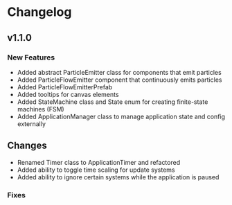 # Changelog

## v1.1.0

### New Features

- Added abstract ParticleEmitter class for components that emit particles 
- Added ParticleFlowEmitter component that continuously emits particles
- Added ParticleFlowEmitterPrefab 
- Added tooltips for canvas elements
- Added StateMachine class and State enum for creating finite-state machines (FSM)
- Added ApplicationManager class to manage application state and config externally

## Changes


- Renamed Timer class to ApplicationTimer and refactored
- Added ability to toggle time scaling for update systems
- Added ability to ignore certain systems while the application is paused

### Fixes
